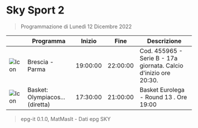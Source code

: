 # Sky Sport 2
> Programmazione di Lunedì 12 Dicembre 2022

||Programma|Inizio|Fine|Descrizione|
|---|---|---|---|---|
|![Icon](https://guidatv.sky.it/uuid/924d89e9-1af4-4254-b5d1-df3701472f4f/cover?md5ChecksumParam=161665eaac73ab37152245c13353545f)|Brescia - Parma|19:00:00|22:00:00|Cod. 455965 - Serie B - 17a giornata. Calcio d&#039;inizio ore 20:30.
|![Icon](https://guidatv.sky.it/uuid/624ba64e-c809-4b26-b49e-05d025c6750a/cover?md5ChecksumParam=c46f9dbae59beb129664fc715ceeb783)|Basket: Olympiacos... (diretta)|17:30:00|21:00:00|Basket Eurolega - Round 13 . Ore 19:00



 > epg-it 0.1.0, MatMasIt - Dati epg SKY